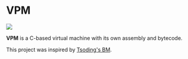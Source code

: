 # VPM

![](https://img.shields.io/tokei/lines/github/morrigan-plus-plus/vpm)

__VPM__ is a C-based virtual machine with its own assembly and bytecode.

This project was inspired by [Tsoding's BM](https://github.com/tsoding/bm/).

